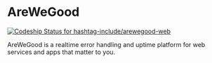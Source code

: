 AreWeGood
===========

[ ![Codeship Status for hashtag-include/arewegood-web](https://codeship.com/projects/33d7c700-4ce3-0132-df74-5a56e8d5bc4a/status)](https://codeship.com/projects/47283)  
  
AreWeGood is a realtime error handling and uptime platform for web services and apps that matter to you.  
 
